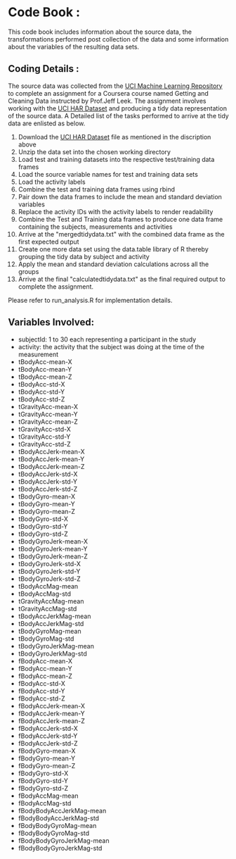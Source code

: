 Code Book :
===========

This code book includes information about the source data, the transformations performed post collection of the data and some information about the variables of the resulting data sets.

Coding Details :
----------------

The source data was collected from the [UCI Machine Learning Repository](http://archive.ics.uci.edu/ml/datasets/Human+Activity+Recognition+Using+Smartphones) to complete an assignment for a Coursera course named Getting and Cleaning Data instructed by Prof.Jeff Leek. The assignment involves working with the [UCI HAR Dataset](https://d396qusza40orc.cloudfront.net/getdata%2Fprojectfiles%2FUCI%20HAR%20Dataset.zip) and producing a tidy data representation of the source data. A Detailed list of the tasks performed to arrive at the tidy data are enlisted as below.

1. Download the [UCI HAR Dataset](https://d396qusza40orc.cloudfront.net/getdata%2Fprojectfiles%2FUCI%20HAR%20Dataset.zip) file as mentioned in the discription above
2. Unzip the data set into the chosen working directory
3. Load test and training datasets into the respective test/training data frames
4. Load the source variable names for test and training data sets
5. Load the  activity labels
6. Combine the test and training data frames using rbind
7. Pair down the data frames to include the mean and standard deviation variables
8. Replace the activity IDs with the activity labels to render readability
9. Combine the Test and Training data frames to produce one data frame containing the subjects, measurements and activities
10. Arrive at the "mergedtidydata.txt" with the combined data frame as the first expected output
11. Create one more data set using the data.table library of R thereby grouping the tidy data by subject and activity
12. Apply the mean and standard deviation calculations across all the groups
13. Arrive at the final "calculatedtidydata.txt" as the final required output to complete the assignment.

Please refer to run_analysis.R for implementation details.

Variables Involved: 
-------------------

- subjectId: 1 to 30 each representing a participant in the study
- activity: the activity that the subject was doing at the time of the measurement
- tBodyAcc-mean-X        
- tBodyAcc-mean-Y
- tBodyAcc-mean-Z
- tBodyAcc-std-X
- tBodyAcc-std-Y
- tBodyAcc-std-Z
- tGravityAcc-mean-X
- tGravityAcc-mean-Y
- tGravityAcc-mean-Z
- tGravityAcc-std-X
- tGravityAcc-std-Y
- tGravityAcc-std-Z
- tBodyAccJerk-mean-X
- tBodyAccJerk-mean-Y
- tBodyAccJerk-mean-Z
- tBodyAccJerk-std-X
- tBodyAccJerk-std-Y
- tBodyAccJerk-std-Z
- tBodyGyro-mean-X
- tBodyGyro-mean-Y
- tBodyGyro-mean-Z
- tBodyGyro-std-X
- tBodyGyro-std-Y
- tBodyGyro-std-Z
- tBodyGyroJerk-mean-X
- tBodyGyroJerk-mean-Y
- tBodyGyroJerk-mean-Z
- tBodyGyroJerk-std-X
- tBodyGyroJerk-std-Y
- tBodyGyroJerk-std-Z
- tBodyAccMag-mean
- tBodyAccMag-std
- tGravityAccMag-mean
- tGravityAccMag-std
- tBodyAccJerkMag-mean
- tBodyAccJerkMag-std
- tBodyGyroMag-mean
- tBodyGyroMag-std
- tBodyGyroJerkMag-mean
- tBodyGyroJerkMag-std
- fBodyAcc-mean-X
- fBodyAcc-mean-Y
- fBodyAcc-mean-Z
- fBodyAcc-std-X
- fBodyAcc-std-Y
- fBodyAcc-std-Z
- fBodyAccJerk-mean-X
- fBodyAccJerk-mean-Y
- fBodyAccJerk-mean-Z
- fBodyAccJerk-std-X
- fBodyAccJerk-std-Y
- fBodyAccJerk-std-Z
- fBodyGyro-mean-X
- fBodyGyro-mean-Y
- fBodyGyro-mean-Z
- fBodyGyro-std-X
- fBodyGyro-std-Y
- fBodyGyro-std-Z
- fBodyAccMag-mean
- fBodyAccMag-std
- fBodyBodyAccJerkMag-mean
- fBodyBodyAccJerkMag-std
- fBodyBodyGyroMag-mean
- fBodyBodyGyroMag-std
- fBodyBodyGyroJerkMag-mean
- fBodyBodyGyroJerkMag-std
